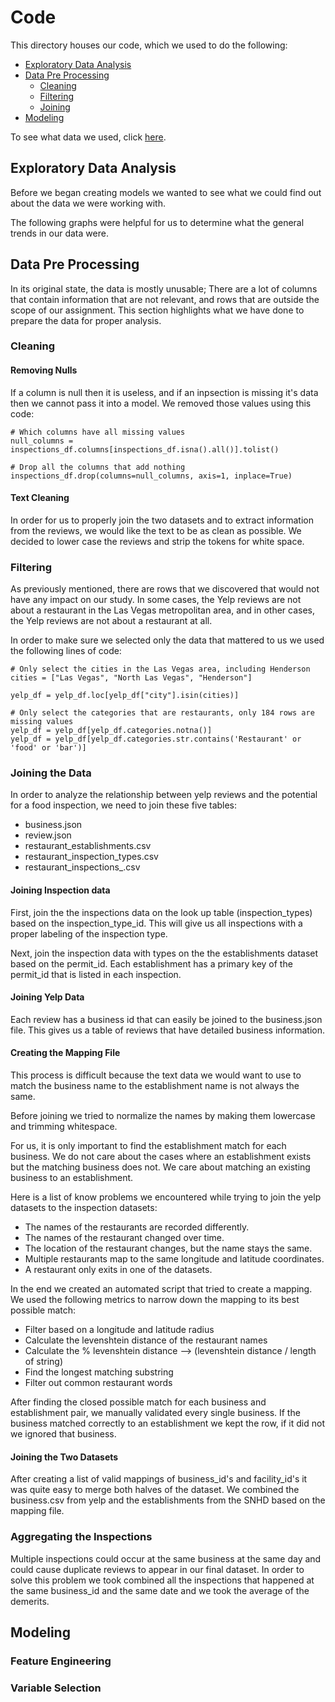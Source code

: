 # Code

This directory houses our code, which we used to do the following:

- [Exploratory Data Analysis](#exploratory-data-analysis)
- [Data Pre Processing](#data-pre-processing)
  - [Cleaning](#cleaning)
  - [Filtering](#filtering)
  - [Joining](#joining-the-data)
- [Modeling](#modeling)

To see what data we used, click [here](../data).

## Exploratory Data Analysis

Before we began creating models we wanted to see what we could find out about the data we were working with.

The following graphs were helpful for us to determine what the general trends in our data were.

## Data Pre Processing

In its original state, the data is mostly unusable; There are a lot of columns that contain information that are not relevant, and rows that are outside the scope of our assignment. This section highlights what we have done to prepare the data for proper analysis.

### Cleaning

#### Removing Nulls

If a column is null then it is useless, and if an inpsection is missing it's data then we cannot pass it into a model. We removed those values using this code:

```
# Which columns have all missing values
null_columns = inspections_df.columns[inspections_df.isna().all()].tolist()

# Drop all the columns that add nothing
inspections_df.drop(columns=null_columns, axis=1, inplace=True)
```

#### Text Cleaning

In order for us to properly join the two datasets and to extract information from the reviews, we would like the text to be as clean as possible. We decided to lower case the reviews and strip the tokens for white space.

### Filtering

As previously mentioned, there are rows that we discovered that would not have any impact on our study. In some cases, the Yelp reviews are not about a restaurant in the Las Vegas metropolitan area, and in other cases, the Yelp reviews are not about a restaurant at all.

In order to make sure we selected only the data that mattered to us we used the following lines of code:

```
# Only select the cities in the Las Vegas area, including Henderson
cities = ["Las Vegas", "North Las Vegas", "Henderson"]

yelp_df = yelp_df.loc[yelp_df["city"].isin(cities)]

# Only select the categories that are restaurants, only 184 rows are missing values
yelp_df = yelp_df[yelp_df.categories.notna()]
yelp_df = yelp_df[yelp_df.categories.str.contains('Restaurant' or 'food' or 'bar')]
```

### Joining the Data

In order to analyze the relationship between yelp reviews and the potential for a food inspection, we need to join these five tables:

- business.json
- review.json
- restaurant_establishments.csv
- restaurant_inspection_types.csv
- restaurant_inspections_.csv

#### Joining Inspection data

First, join the the inspections data on the look up table (inspection_types) based on the inspection_type_id. This will give us all inspections with a proper labeling of the inspection type.

Next, join the inspection data with types on the the establishments dataset based on the permit_id. Each establishment has a primary key of the permit_id that is listed in each inspection.

#### Joining Yelp Data

Each review has a business id that can easily be joined to the business.json file. This gives us a table of reviews that have detailed business information.

#### Creating the Mapping File

This process is difficult because the text data we would want to use to match the business name to the establishment name is not always the same.

Before joining we tried to normalize the names by making them lowercase and trimming whitespace.

For us, it is only important to find the establishment match for each business. We do not care about the cases where an establishment exists but the matching business does not. We care about matching an existing business to an establishment.

Here is a list of know problems we encountered while trying to join the yelp datasets to the inspection datasets:
- The names of the restaurants are recorded differently.
- The names of the restaurant changed over time.
- The location of the restaurant changes, but the name stays the same.
- Multiple restaurants map to the same longitude and latitude coordinates.
- A restaurant only exits in one of the datasets.

In the end we created an automated script that tried to create a mapping. We used the following metrics to narrow down the mapping to its best possible match:
- Filter based on a longitude and latitude radius
- Calculate the levenshtein distance of the restaurant names
- Calculate the % levenshtein distance --> (levenshtein distance / length of string)
- Find the longest matching substring
- Filter out common restaurant words

After finding the closed possible match for each business and establishment pair, we manually validated every single business. If the business matched correctly to an establishment we kept the row, if it did not we ignored that business.

#### Joining the Two Datasets

After creating a list of valid mappings of business_id's and facility_id's it was quite easy to merge both halves of the dataset. We combined the business.csv from yelp and the establishments from the SNHD based on the mapping file.

### Aggregating the Inspections

Multiple inspections could occur at the same business at the same day and could cause duplicate reviews to appear in our final dataset. In order to solve this problem we took combined all the inspections that happened at the same business_id and the same date and we took the average of the demerits.

## Modeling

### Feature Engineering

### Variable Selection
